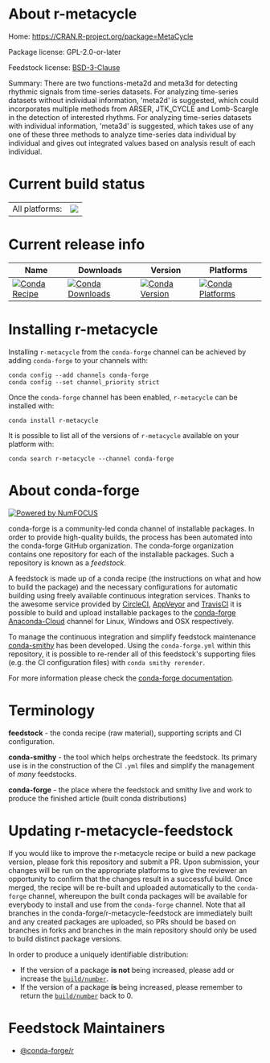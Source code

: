 About r-metacycle
=================

Home: https://CRAN.R-project.org/package=MetaCycle

Package license: GPL-2.0-or-later

Feedstock license: [BSD-3-Clause](https://github.com/conda-forge/r-metacycle-feedstock/blob/master/LICENSE.txt)

Summary: There are two functions-meta2d and meta3d for detecting rhythmic signals from time-series datasets. For analyzing time-series datasets without individual information, 'meta2d' is  suggested, which could incorporates multiple methods from ARSER,  JTK_CYCLE and Lomb-Scargle in the detection of interested rhythms. For  analyzing time-series datasets with individual information, 'meta3d' is  suggested, which takes use of any one of these three methods to analyze  time-series data individual by individual and gives out integrated values  based on analysis result of each individual.

Current build status
====================


<table><tr><td>All platforms:</td>
    <td>
      <a href="https://dev.azure.com/conda-forge/feedstock-builds/_build/latest?definitionId=7304&branchName=master">
        <img src="https://dev.azure.com/conda-forge/feedstock-builds/_apis/build/status/r-metacycle-feedstock?branchName=master">
      </a>
    </td>
  </tr>
</table>

Current release info
====================

| Name | Downloads | Version | Platforms |
| --- | --- | --- | --- |
| [![Conda Recipe](https://img.shields.io/badge/recipe-r--metacycle-green.svg)](https://anaconda.org/conda-forge/r-metacycle) | [![Conda Downloads](https://img.shields.io/conda/dn/conda-forge/r-metacycle.svg)](https://anaconda.org/conda-forge/r-metacycle) | [![Conda Version](https://img.shields.io/conda/vn/conda-forge/r-metacycle.svg)](https://anaconda.org/conda-forge/r-metacycle) | [![Conda Platforms](https://img.shields.io/conda/pn/conda-forge/r-metacycle.svg)](https://anaconda.org/conda-forge/r-metacycle) |

Installing r-metacycle
======================

Installing `r-metacycle` from the `conda-forge` channel can be achieved by adding `conda-forge` to your channels with:

```
conda config --add channels conda-forge
conda config --set channel_priority strict
```

Once the `conda-forge` channel has been enabled, `r-metacycle` can be installed with:

```
conda install r-metacycle
```

It is possible to list all of the versions of `r-metacycle` available on your platform with:

```
conda search r-metacycle --channel conda-forge
```


About conda-forge
=================

[![Powered by NumFOCUS](https://img.shields.io/badge/powered%20by-NumFOCUS-orange.svg?style=flat&colorA=E1523D&colorB=007D8A)](http://numfocus.org)

conda-forge is a community-led conda channel of installable packages.
In order to provide high-quality builds, the process has been automated into the
conda-forge GitHub organization. The conda-forge organization contains one repository
for each of the installable packages. Such a repository is known as a *feedstock*.

A feedstock is made up of a conda recipe (the instructions on what and how to build
the package) and the necessary configurations for automatic building using freely
available continuous integration services. Thanks to the awesome service provided by
[CircleCI](https://circleci.com/), [AppVeyor](https://www.appveyor.com/)
and [TravisCI](https://travis-ci.com/) it is possible to build and upload installable
packages to the [conda-forge](https://anaconda.org/conda-forge)
[Anaconda-Cloud](https://anaconda.org/) channel for Linux, Windows and OSX respectively.

To manage the continuous integration and simplify feedstock maintenance
[conda-smithy](https://github.com/conda-forge/conda-smithy) has been developed.
Using the ``conda-forge.yml`` within this repository, it is possible to re-render all of
this feedstock's supporting files (e.g. the CI configuration files) with ``conda smithy rerender``.

For more information please check the [conda-forge documentation](https://conda-forge.org/docs/).

Terminology
===========

**feedstock** - the conda recipe (raw material), supporting scripts and CI configuration.

**conda-smithy** - the tool which helps orchestrate the feedstock.
                   Its primary use is in the construction of the CI ``.yml`` files
                   and simplify the management of *many* feedstocks.

**conda-forge** - the place where the feedstock and smithy live and work to
                  produce the finished article (built conda distributions)


Updating r-metacycle-feedstock
==============================

If you would like to improve the r-metacycle recipe or build a new
package version, please fork this repository and submit a PR. Upon submission,
your changes will be run on the appropriate platforms to give the reviewer an
opportunity to confirm that the changes result in a successful build. Once
merged, the recipe will be re-built and uploaded automatically to the
`conda-forge` channel, whereupon the built conda packages will be available for
everybody to install and use from the `conda-forge` channel.
Note that all branches in the conda-forge/r-metacycle-feedstock are
immediately built and any created packages are uploaded, so PRs should be based
on branches in forks and branches in the main repository should only be used to
build distinct package versions.

In order to produce a uniquely identifiable distribution:
 * If the version of a package **is not** being increased, please add or increase
   the [``build/number``](https://docs.conda.io/projects/conda-build/en/latest/resources/define-metadata.html#build-number-and-string).
 * If the version of a package **is** being increased, please remember to return
   the [``build/number``](https://docs.conda.io/projects/conda-build/en/latest/resources/define-metadata.html#build-number-and-string)
   back to 0.

Feedstock Maintainers
=====================

* [@conda-forge/r](https://github.com/conda-forge/r/)

